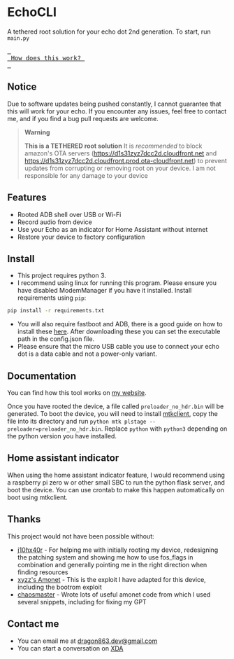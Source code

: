 # EchoCLI
A tethered root solution for your echo dot 2nd generation.
To start, run `main.py`
<br>

[<kbd> <br> How does this work? <br> </kbd>](https://dragon863.github.io/blog/echoroot.html)

## Notice
Due to software updates being pushed constantly, I cannot guarantee that this will work for your echo. If you encounter any issues, feel free to contact me, and if you find a bug pull requests are welcome.

> **Warning**
> 
> **This is a TETHERED root solution** It is _recommended_ to block amazon's OTA servers (https://d1s31zyz7dcc2d.cloudfront.net and https://d1s31zyz7dcc2d.cloudfront.prod.ota-cloudfront.net) to prevent updates from corrupting or removing root on your device. I am not responsible for any damage to your device

## Features
- Rooted ADB shell over USB or Wi-Fi
- Record audio from device
- Use your Echo as an indicator for Home Assistant without internet
- Restore your device to factory configuration

## Install
- This project requires python 3.
- I recommend using linux for running this program. Please ensure you have disabled ModemManager if you have it installed.
Install requirements using `pip`:
```sh
pip install -r requirements.txt
```
- You will also require fastboot and ADB, there is a good guide on how to install these [here](https://wiki.lineageos.org/adb_fastboot_guide). After downloading these you can set the executable path in the config.json file.
- Please ensure that the micro USB cable you use to connect your echo dot is a data cable and not a power-only variant.

## Documentation
You can find how this tool works on [my website](https://dragon863.github.io/blog/echoroot.html).

Once you have rooted the device, a file called `preloader_no_hdr.bin` will be generated. To boot the device, you will need to install [mtkclient](https://github.com/bkerler/mtkclient), copy the file into its directory and run `python mtk plstage --preloader=preloader_no_hdr.bin`. Replace `python` with `python3` depending on the python version you have installed.

## Home assistant indicator 
When using the home assistant indicator feature, I would recommend using a raspberry pi zero w or other small SBC to run the python flask server, and boot the device. You can use crontab to make this happen automatically on boot using mtkclient.

## Thanks

This project would not have been possible without:
- [j10hx40r](https://forum.xda-developers.com/m/j10hx40r.11878441/) - For helping me with initially rooting my device, redesigning the patching system and showing me how to use fos_flags in combination and generally pointing me in the right direction when finding resources
- [xyzz's Amonet](https://github.com/xyzz/amonet) - This is the exploit I have adapted for this device, including the bootrom exploit
- [chaosmaster](https://github.com/chaosmaster) - Wrote lots of useful amonet code from which I used several snippets, including for fixing my GPT

## Contact me
- You can email me at dragon863.dev@gmail.com
- You can start a conversation on [XDA](https://forum.xda-developers.com/m/lemon86.12487447/)
